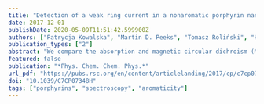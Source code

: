 ```yaml
---
title: "Detection of a weak ring current in a nonaromatic porphyrin nanoring using magnetic circular dichroism"
date: 2017-12-01
publishDate: 2020-05-09T11:51:42.599900Z
authors: ["Patrycja Kowalska", "Martin D. Peeks", "Tomasz Roliński", "Harry L. Anderson", "Jacek Waluk"]
publication_types: ["2"]
abstract: "We compare the absorption and magnetic circular dichroism (MCD) spectra of a series of porphyrin oligomers – dimer, tetramer, and hexamer – bound in a linear or cyclic fashion. The MCD signal is extremely weak for low energy transitions in the linear oligomers, but it is amplified when the cyclic porphyrin hexamer binds a template, restricting rotational freedom. The appearance of Faraday A terms in the MCD spectra demonstrates the presence of a magnetic moment, and thus, uncompensated electronic current. The value of the excited state magnetic moment estimated from the A term is very low compared with those of monomeric porphyrins, which confirms the nonaromatic character of the cyclic array and the lack of a global ring current in the ground state of the neutral nanoring. DFT calculations predict the absorption and MCD patterns reasonably well, but fail to reproduce the MCD sign inversion observed in substituted monomeric zinc porphyrins (“soft” chromophores). Interestingly, a correct sign pattern is predicted by INDO/S calculations. Analysis of the MCD spectra of the monomeric porphyrin unit allowed us to distinguish between two close-lying lowest energy transitions, which some previous assignments placed further apart. The present results prove the usefulness of MCD not only for deconvolution and assignment of electronic transitions, but also as a sensitive tool for detecting electronic ring currents."
featured: false
publication: "*Phys. Chem. Chem. Phys.*"
url_pdf: "https://pubs.rsc.org/en/content/articlelanding/2017/cp/c7cp07348h"
doi: "10.1039/C7CP07348H"
tags: ["porphyrins", "spectroscopy", "aromaticity"]
---
```


